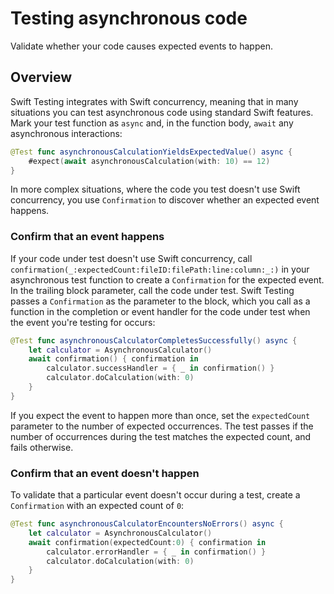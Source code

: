 # Testing asynchronous code

Validate whether your code causes expected events to happen.

## Overview

Swift Testing integrates with Swift concurrency, meaning that in many situations you can test asynchronous code using standard Swift features.
Mark your test function as `async` and, in the function body, `await` any asynchronous interactions:

```swift
@Test func asynchronousCalculationYieldsExpectedValue() async {
    #expect(await asynchronousCalculation(with: 10) == 12)
}
```

In more complex situations, where the code you test doesn't use Swift concurrency, you use ``Confirmation`` to discover whether an expected event happens.

### Confirm that an event happens

If your code under test doesn't use Swift concurrency, call ``confirmation(_:expectedCount:fileID:filePath:line:column:_:)`` in your asynchronous test function to create a `Confirmation` for the expected event.
In the trailing block parameter, call the code under test.
Swift Testing passes a `Confirmation` as the parameter to the block, which you call as a function in the completion or event handler for the code under test when the event you're testing for occurs:

```swift
@Test func asynchronousCalculatorCompletesSuccessfully() async {
    let calculator = AsynchronousCalculator()
    await confirmation() { confirmation in
        calculator.successHandler = { _ in confirmation() }
        calculator.doCalculation(with: 0)
    }
}
```

If you expect the event to happen more than once, set the `expectedCount` parameter to the number of expected occurrences.
The test passes if the number of occurrences during the test matches the expected count, and fails otherwise.

### Confirm that an event doesn't happen

To validate that a particular event doesn't occur during a test, create a `Confirmation` with an expected count of `0`:

```swift
@Test func asynchronousCalculatorEncountersNoErrors() async {
    let calculator = AsynchronousCalculator()
    await confirmation(expectedCount:0) { confirmation in
        calculator.errorHandler = { _ in confirmation() }
        calculator.doCalculation(with: 0)
    }
}
```